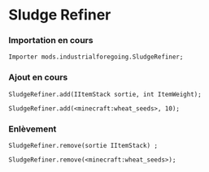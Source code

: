 # Sludge Refiner

### Importation en cours

```zenscript
Importer mods.industrialforegoing.SludgeRefiner;
```

### Ajout en cours

```zenscript
SludgeRefiner.add(IItemStack sortie, int ItemWeight);

SludgeRefiner.add(<minecraft:wheat_seeds>, 10);
```

### Enlèvement

```zenscript
SludgeRefiner.remove(sortie IItemStack) ;

SludgeRefiner.remove(<minecraft:wheat_seeds>);
```